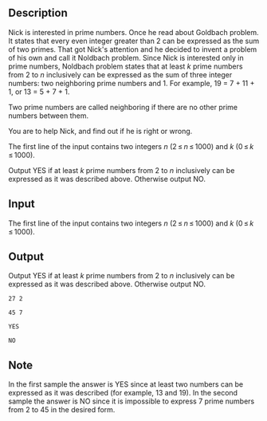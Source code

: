 ## Description

<div><p>Nick is interested in prime numbers. Once he read about <span class="tex-font-style-underline">Goldbach problem</span>. It states that every even integer greater than <span class="tex-span">2</span> can be expressed as the sum of two primes. That got Nick's attention and he decided to invent a problem of his own and call it <span class="tex-font-style-underline">Noldbach problem</span>. Since Nick is interested only in prime numbers, Noldbach problem states that at least <span class="tex-span"><i>k</i></span> prime numbers from <span class="tex-span">2</span> to <span class="tex-span"><i>n</i></span> inclusively can be expressed as the sum of three integer numbers: two neighboring prime numbers and <span class="tex-span">1</span>. For example, <span class="tex-font-style-tt">19</span> = <span class="tex-font-style-tt">7</span> + <span class="tex-font-style-tt">11</span> + <span class="tex-font-style-tt">1</span>, or <span class="tex-font-style-tt">13</span> = <span class="tex-font-style-tt">5</span> + <span class="tex-font-style-tt">7</span> + <span class="tex-font-style-tt">1</span>.</p><p>Two prime numbers are called neighboring if there are no other prime numbers between them.</p><p>You are to help Nick, and find out if he is right or wrong.</p></div><div class="input-specification"><p>The first line of the input contains two integers <span class="tex-span"><i>n</i></span> (<span class="tex-span">2 ≤ <i>n</i> ≤ 1000</span>) and <span class="tex-span"><i>k</i></span> (<span class="tex-span">0 ≤ <i>k</i> ≤ 1000</span>).</p></div><div class="output-specification"><p>Output <span class="tex-font-style-tt">YES</span> if at least <span class="tex-span"><i>k</i></span> prime numbers from <span class="tex-span">2</span> to <span class="tex-span"><i>n</i></span> inclusively can be expressed as it was described above. Otherwise output <span class="tex-font-style-tt">NO</span>.</p></div>

## Input

<p>The first line of the input contains two integers <span class="tex-span"><i>n</i></span> (<span class="tex-span">2 ≤ <i>n</i> ≤ 1000</span>) and <span class="tex-span"><i>k</i></span> (<span class="tex-span">0 ≤ <i>k</i> ≤ 1000</span>).</p>

## Output

<p>Output <span class="tex-font-style-tt">YES</span> if at least <span class="tex-span"><i>k</i></span> prime numbers from <span class="tex-span">2</span> to <span class="tex-span"><i>n</i></span> inclusively can be expressed as it was described above. Otherwise output <span class="tex-font-style-tt">NO</span>.</p>





```input1
27 2

```




```input2
45 7

```




```output1
YES
```




```output2
NO
```



## Note

<p>In the first sample the answer is <span class="tex-font-style-tt">YES</span> since at least two numbers can be expressed as it was described (for example, 13 and 19). In the second sample the answer is <span class="tex-font-style-tt">NO</span> since it is impossible to express 7 prime numbers from 2 to 45 in the desired form.</p>
